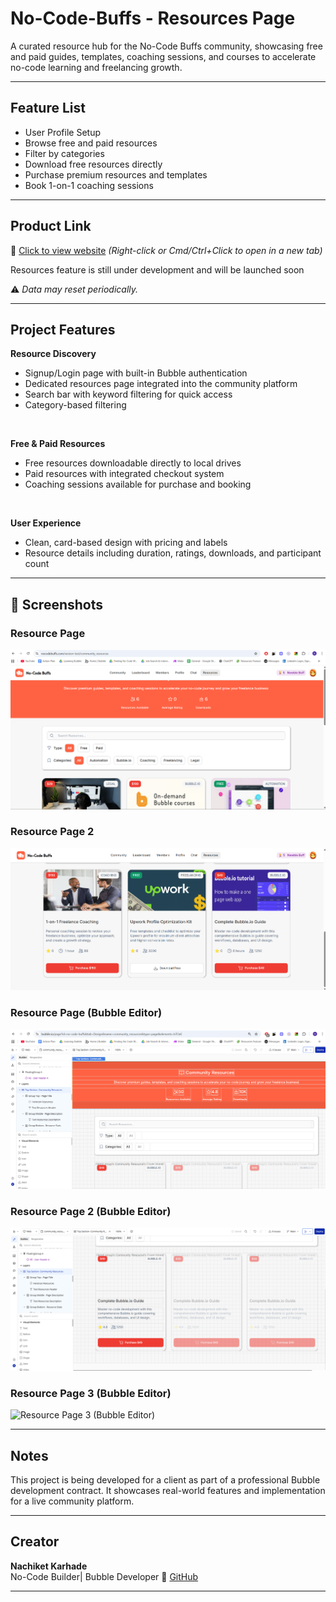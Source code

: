 # No-Code-Buffs - Resources Page
A curated resource hub for the No-Code Buffs community, showcasing free and paid guides, templates, coaching sessions, and courses to accelerate no-code learning and freelancing growth.

---

## Feature List

- User Profile Setup
- Browse free and paid resources
- Filter by categories
- Download free resources directly
- Purchase premium resources and templates
- Book 1-on-1 coaching sessions
  
---

## Product Link

🔗 [Click to view website](https://nocodebuffs.com/)
_(Right-click or Cmd/Ctrl+Click to open in a new tab)_

Resources feature is still under development and will be launched soon

⚠️ *Data may reset periodically.*

---

## Project Features

**Resource Discovery**
- Signup/Login page with built-in Bubble authentication
- Dedicated resources page integrated into the community platform
- Search bar with keyword filtering for quick access
- Category-based filtering 
<br>

**Free & Paid Resources**
- Free resources downloadable directly to local drives
- Paid resources with integrated checkout system
- Coaching sessions available for purchase and booking
<br>

**User Experience**
- Clean, card-based design with pricing and labels 
- Resource details including duration, ratings, downloads, and participant count

---

## 📸 Screenshots 

### Resource Page 
![Resource Page](screenshots/Resource%20Page.png)

### Resource Page 2
![Resource Page 2](screenshots/Resource%20Page%202.png)

### Resource Page (Bubble Editor)
![Resource Page (Bubble Editor)](screenshots/Resource%20Page%20%28Bubble%20Editor%29.png)

### Resource Page 2 (Bubble Editor)
![Resource Page 2 (Bubble Editor)](screenshots/Resource%20Page%202%20%28Bubble%20Editor%29.png)

### Resource Page 3 (Bubble Editor)
![Resource Page 3 (Bubble Editor)](screenshots/Resource%20Page%203%20%28Bubble%20Editor%29.png)

---

## Notes
This project is being developed for a client as part of a professional Bubble development contract. It showcases real-world features and implementation for a live community platform.

---

## Creator

**Nachiket Karhade**  
No-Code Builder| Bubble Developer
🔗 [GitHub](https://github.com/NachiketK43) 
<br>


---
